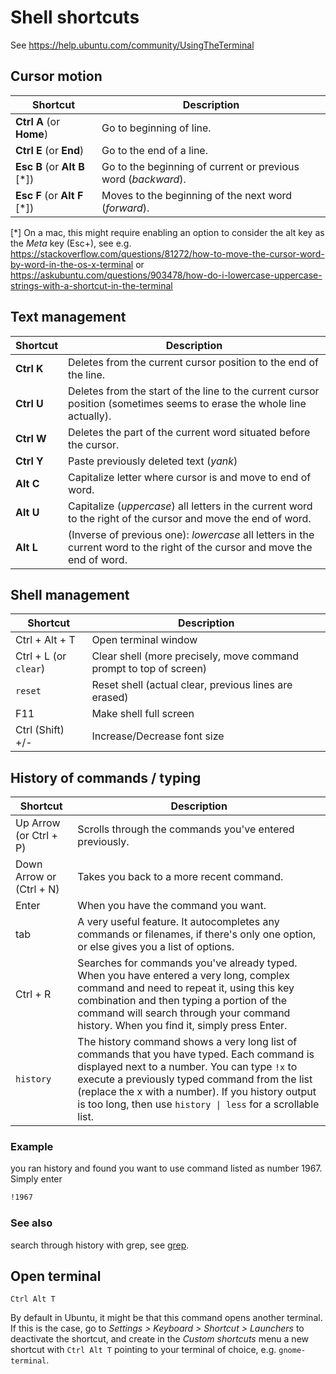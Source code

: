 # Shell shortcuts

See https://help.ubuntu.com/community/UsingTheTerminal


## Cursor motion

| Shortcut | Description |
| -------- | ----------- |
| **Ctrl A** (or **Home**) | Go to beginning of line.
| **Ctrl E** (or **End**) | Go to the end of a line.
| **Esc B** (or **Alt B** [*])  | Go to the beginning of current or previous word (*backward*).
| **Esc F** (or **Alt F** [*]) | Moves to the beginning of the next word (*forward*).

[*] On a mac, this might require enabling an option to consider the alt key as the *Meta* key (Esc+), see e.g.
https://stackoverflow.com/questions/81272/how-to-move-the-cursor-word-by-word-in-the-os-x-terminal
or
https://askubuntu.com/questions/903478/how-do-i-lowercase-uppercase-strings-with-a-shortcut-in-the-terminal


## Text management

| Shortcut | Description |
| -------- | ----------- |
| **Ctrl K** | Deletes from the current cursor position to the end of the line.
| **Ctrl U** | Deletes from the start of the line to the current cursor position (sometimes seems to erase the whole line actually).
| **Ctrl W** | Deletes the part of the current word situated before the cursor.
| **Ctrl Y** | Paste previously deleted text (*yank*)
| **Alt C** | Capitalize letter where cursor is and move to end of word.
| **Alt U** | Capitalize (*uppercase*) all letters in the current word to the right of the cursor and move the end of word.
| **Alt L** | (Inverse of previous one): *lowercase* all letters in the current word to the right of the cursor and move the end of word.

## Shell management

| Shortcut | Description |
| -------- | ----------- |
| Ctrl + Alt + T | Open terminal window |
| Ctrl + L (or `clear`) | Clear shell (more precisely, move command prompt to top of screen) |
| `reset` | Reset shell (actual clear, previous lines are erased) |
| F11 | Make shell full screen |
| Ctrl (Shift) +/- | Increase/Decrease font size |



## History of commands / typing

| Shortcut | Description |
| -------- | ----------- |
| Up Arrow (or Ctrl + P) | Scrolls through the commands you've entered previously.|
| Down Arrow or (Ctrl + N) | Takes you back to a more recent command.|
| Enter | When you have the command you want.|
| tab | A very useful feature. It autocompletes any commands or filenames, if there's only one option, or else gives you a list of options. |
| Ctrl + R | Searches for commands you've already typed. When you have entered a very long, complex command and need to repeat it, using this key combination and then typing a portion of the command will search through your command history. When you find it, simply press Enter. |
| `history` |	The history command shows a very long list of commands that you have typed. Each command is displayed next to a number. You can type `!x` to execute a previously typed command from the list (replace the x with a number). If you history output is too long, then use `history \| less` for a scrollable list. |

### Example
you ran history and found you want to use command listed as number 1967. Simply enter
```bash
!1967
```

### See also
search through history with grep, see [grep](grep.md).


## Open terminal

`Ctrl Alt T`

By default in Ubuntu, it might be that this command opens another terminal.
If this is the case, go to *Settings > Keyboard > Shortcut > Launchers* to deactivate the shortcut,
and create in the *Custom shortcuts* menu a new shortcut with `Ctrl Alt T` pointing to your terminal of choice, e.g. `gnome-terminal`.

